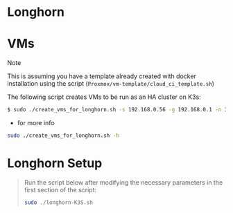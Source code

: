 # Longhorn

# VMs

> [!Note]
> This is assuming you have a template already created with docker installation using the script (`Proxmox/vm-template/cloud_ci_template.sh`)

The following script creates VMs to be run as an HA cluster on K3s:

```bash
$ sudo ./create_vms_for_longhorn.sh -s 192.168.0.56 -g 192.168.0.1 -n 3 -i 111
```

- for more info
```bash
sudo ./create_vms_for_longhorn.sh -h
```

# Longhorn Setup

> Run the script below after modifying the necessary parameters in the first section of the script:
> ```bash
> sudo ./longhorn-K3S.sh
> ```
